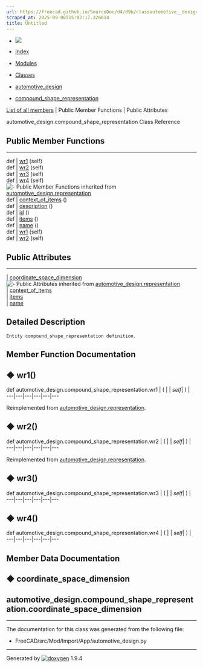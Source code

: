 ```yaml
---
url: https://freecad.github.io/SourceDoc/d4/d9b/classautomotive__design_1_1compound__shape__representation.html
scraped_at: 2025-09-08T15:02:17.326614
title: Untitled
---
```


  * [ ![](https://www.freecad.org/svg/logo-freecad.svg) ](https://freecadweb.org "FreeCAD")
  * [Index](../../index.html "Index")
  * [Modules](../../modules.html "Modules list")
  * [Classes](../../annotated.html "Annotated list")

  * [automotive_design](../../d4/ddf/namespaceautomotive__design.html)
  * [compound_shape_representation](../../d4/d9b/classautomotive__design_1_1compound__shape__representation.html)

[List of all members](../../db/d6e/classautomotive__design_1_1compound__shape__representation-members.html) | Public Member Functions | Public Attributes

automotive_design.compound_shape_representation Class Reference

##  Public Member Functions  
  
---  
def | [wr1](../../d4/d9b/classautomotive__design_1_1compound__shape__representation.html#ab0bf9e15e312b07e778d9d4e0a514409) (self)  
def | [wr2](../../d4/d9b/classautomotive__design_1_1compound__shape__representation.html#a6508738fa8952c2795c293b4f1893269) (self)  
def | [wr3](../../d4/d9b/classautomotive__design_1_1compound__shape__representation.html#a4770610bbcad71da3bb2d9e449610064) (self)  
def | [wr4](../../d4/d9b/classautomotive__design_1_1compound__shape__representation.html#aaab0597420f04e31e36f0851bfd8bc34) (self)  
![-](../../closed.png) Public Member Functions inherited from
[automotive_design.representation](../../d8/de0/classautomotive__design_1_1representation.html)  
def | [context_of_items](../../d8/de0/classautomotive__design_1_1representation.html#a84aa53a72cb77281167d77185bedab5e) ()  
def | [description](../../d8/de0/classautomotive__design_1_1representation.html#a1d35c39d45f16f922cf4360da4ec3778) ()  
def | [id](../../d8/de0/classautomotive__design_1_1representation.html#a85343890335f87c91cff60e7988263d8) ()  
def | [items](../../d8/de0/classautomotive__design_1_1representation.html#a84b16fedad2273190b6dd316673d9752) ()  
def | [name](../../d8/de0/classautomotive__design_1_1representation.html#af640f954805b1a2b3d1a4a4ee9c55d24) ()  
def | [wr1](../../d8/de0/classautomotive__design_1_1representation.html#a167ca694a87f2233508375472af08fb1) (self)  
def | [wr2](../../d8/de0/classautomotive__design_1_1representation.html#ab3c63c6621183d774bb49cd3605f4358) (self)  
  
##  Public Attributes  
  
---  
|
[coordinate_space_dimension](../../d4/d9b/classautomotive__design_1_1compound__shape__representation.html#ab8013eaa1c59e02badef76a357bb7fa5)  
![-](../../closed.png) Public Attributes inherited from
[automotive_design.representation](../../d8/de0/classautomotive__design_1_1representation.html)  
|
[context_of_items](../../d8/de0/classautomotive__design_1_1representation.html#aaf5fe9839e199ab5390651177efcc497)  
|
[items](../../d8/de0/classautomotive__design_1_1representation.html#aa8058fe959724be16897e4409e870128)  
|
[name](../../d8/de0/classautomotive__design_1_1representation.html#add191f3372f9224b28aa809871533b65)  
  
## Detailed Description

    
    
    Entity compound_shape_representation definition.

## Member Function Documentation

## ◆ wr1()

def automotive_design.compound_shape_representation.wr1  | ( |  | _self_| ) |   
---|---|---|---|---|---  
  
Reimplemented from
[automotive_design.representation](../../d8/de0/classautomotive__design_1_1representation.html#a167ca694a87f2233508375472af08fb1).

## ◆ wr2()

def automotive_design.compound_shape_representation.wr2  | ( |  | _self_| ) |   
---|---|---|---|---|---  
  
Reimplemented from
[automotive_design.representation](../../d8/de0/classautomotive__design_1_1representation.html#ab3c63c6621183d774bb49cd3605f4358).

## ◆ wr3()

def automotive_design.compound_shape_representation.wr3  | ( |  | _self_| ) |   
---|---|---|---|---|---  
  
## ◆ wr4()

def automotive_design.compound_shape_representation.wr4  | ( |  | _self_| ) |   
---|---|---|---|---|---  
  
## Member Data Documentation

## ◆ coordinate_space_dimension

automotive_design.compound_shape_representation.coordinate_space_dimension  
---  
  
* * *

The documentation for this class was generated from the following file:

  * FreeCAD/src/Mod/Import/App/automotive_design.py

* * *

Generated by
[![doxygen](../../doxygen.svg)](https://www.doxygen.org/index.html) 1.9.4

